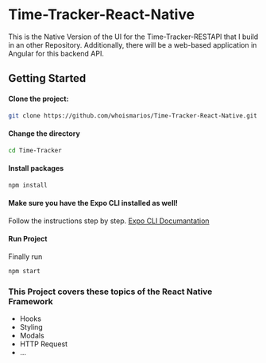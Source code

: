 # Time-Tracker-React-Native

This is the Native Version of the UI for the Time-Tracker-RESTAPI that I build in an other Repository.
Additionally, there will be a web-based application in Angular for this backend API.

## Getting Started

#### Clone the project:
```bash
git clone https://github.com/whoismarios/Time-Tracker-React-Native.git
```

#### Change the directory
```bash
cd Time-Tracker
```

#### Install packages
```bash
npm install
```
#### Make sure you have the Expo CLI installed as well!
Follow the instructions step by step.
[Expo CLI Documantation](https://docs.expo.dev/more/expo-cli/)

#### Run Project
Finally run
```bash
npm start
````


### This Project covers these topics of the React Native Framework
- Hooks
- Styling
- Modals
- HTTP Request
- ...

